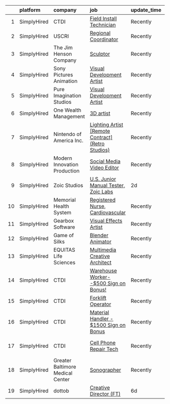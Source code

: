 

|    | platform    | company                          | job                                                                                                                                                          | update_time   | location                  |
|---:|:------------|:---------------------------------|:-------------------------------------------------------------------------------------------------------------------------------------------------------------|:--------------|:--------------------------|
|  1 | SimplyHired | CTDI                             | [Field Install Technician](https://www.simplyhired.com/job/1Baq0aukhP40EW2lCZgPkMu1pyVAkGlAjUz48SEhgY-JuQQ1rlNN3g?q=visual+effects)                          | Recently      | Pittston, PA              |
|  2 | SimplyHired | USCRI                            | [Regional Coordinator](https://www.simplyhired.com/job/wqRgycsNgo0_3RKFYSBjM85TQm1QJllYpcypZKKbIO8Ltw8IQa4_jQ?q=visual+effects)                              | Recently      | Remote +1 location        |
|  3 | SimplyHired | The Jim Henson Company           | [Sculptor](https://www.simplyhired.com/job/N8qihnjUgS7JsBulvN4-DKHwDNfIbm1n8-TbZDsvEYmGR3WHKoyAzA?q=visual+effects)                                          | Recently      | Burbank, CA               |
|  4 | SimplyHired | Sony Pictures Animation          | [Visual Development Artist](https://www.simplyhired.com/job/69Xcu-jnN61Z8GItK-bx0bPKZnjn_Hq3pMWWYD3lVZMSJKOUrvqEqw?q=visual+effects)                         | Recently      | Culver City, CA           |
|  5 | SimplyHired | Pure Imagination Studios         | [Visual Development Artist](https://www.simplyhired.com/job/u3Ce0qDkoB4jPujFyWA_pOjySvkBJ7SmBclJFkATwkjx3a0XU_1R2g?q=visual+effects)                         | Recently      | Rochester, NY +1 location |
|  6 | SimplyHired | One Wealth Management            | [3D artist](https://www.simplyhired.com/job/J2JqDG5JH7i1h5ObCazkVlA1wwQnS17mI-RUUbYTiXGVoIOkYtryTg?q=visual+effects)                                         | Recently      | Remote                    |
|  7 | SimplyHired | Nintendo of America Inc.         | [Lighting Artist [Remote Contract] (Retro Studios)](https://www.simplyhired.com/job/_Tte2X7apf8DcHYHXkgC5qE2OXx4Y1Tc1e0pcGaOwWVOVD6K6eGeRg?q=visual+effects) | Recently      | United States             |
|  8 | SimplyHired | Modern Innovation Production     | [Social Media Video Editor](https://www.simplyhired.com/job/Inze6dgYyoex25xvh0uCPTI_YMNtPDDdje4GUb-MJz93gg365LBvOA?q=visual+effects)                         | Recently      | Remote                    |
|  9 | SimplyHired | Zoic Studios                     | [U.S. Junior Manual Tester, Zoic Labs](https://www.simplyhired.com/job/NahqK0LqSiqmwEJkgVPw-JqWsemNPZ-VMrNWkDnS0Z5HY8ZWQulwqA?q=visual+effects)              | 2d            | Remote                    |
| 10 | SimplyHired | Memorial Health System           | [Registered Nurse, Cardiovascular](https://www.simplyhired.com/job/zkOfOsxCR5o8qBGQE-FJJxdTjQpEaJR0wZgjOFzdOqHa-VpN9gEW3w?q=visual+effects)                  | Recently      | Decatur, IL               |
| 11 | SimplyHired | Gearbox Software                 | [Visual Effects Artist](https://www.simplyhired.com/job/KgWsYvKgRTCPyzr5fy3MA5ZBn903UztRQKXSsMWBzit7EHJLOxnTrw?q=visual+effects)                             | Recently      | Frisco, TX                |
| 12 | SimplyHired | Game of Silks                    | [Blender Animator](https://www.simplyhired.com/job/KzykJDWO-L53yC8j2Y4esmKOgAzFz8HS0y8GnoD69xbqq0rL9kqSMA?q=visual+effects)                                  | Recently      | Remote                    |
| 13 | SimplyHired | EQUITAS Life Sciences            | [Multimedia Creative Architect](https://www.simplyhired.com/job/ichTX3k1Ejo7tX1GyCNQsvRJKJYEbv4IqWgcjyZm74n5FB1102LY-Q?q=visual+effects)                     | Recently      | Essex, VT                 |
| 14 | SimplyHired | CTDI                             | [Warehouse Worker--$500 Sign on Bonus!](https://www.simplyhired.com/job/1EEe8usocG3SuJgHOE3O6PNcY2vBpshtOxdQsb2AC7TU5koOHCHLQA?q=visual+effects)             | Recently      | Mount Juliet, TN          |
| 15 | SimplyHired | CTDI                             | [Forklift Operator](https://www.simplyhired.com/job/_I3YNjQ_D1mxWF53MHKh5aDRXRIIQC3yLoj3m0L8G2WXRLJu_MgHwg?q=visual+effects)                                 | Recently      | Mount Juliet, TN          |
| 16 | SimplyHired | CTDI                             | [Material Handler - $1500 Sign on Bonus](https://www.simplyhired.com/job/0FFhkxuqr5pVfKOWiTLby9Ei-Cn8N07uN6hpzhRZZpCTrQCWa4fFOQ?q=visual+effects)            | Recently      | Pleasant Prairie, WI      |
| 17 | SimplyHired | CTDI                             | [Cell Phone Repair Tech](https://www.simplyhired.com/job/8EcwGDDW7GlE9hbrunjgYiiPLYLPnhhPALnQJS_95Gwe5AQTNuorjA?q=visual+effects)                            | Recently      | Flower Mound, TX          |
| 18 | SimplyHired | Greater Baltimore Medical Center | [Sonographer](https://www.simplyhired.com/job/yTrV0C37EXF6txdljdGbO46R1KFBAeAy9I4CXsh5psl1TUtm08P8fg?q=visual+effects)                                       | Recently      | Baltimore, MD             |
| 19 | SimplyHired | dottob                           | [Creative Director (FT)](https://www.simplyhired.com/job/kY8St33V1A98S42PKNfeck3bdTFZ14bdws1MSCQ99d2u5SG22aHx9w?q=visual+effects)                            | 6d            | Remote                    |